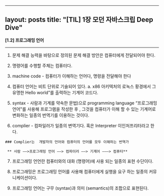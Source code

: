---
layout: posts
title: "[TIL] 1장 모던 자바스크립 Deep Dive"
----

**[1.2] 프로그래밍 언어**

----
  1. 문제 해결 능력을 바탕으로 정의된 문제 해결 방안은 컴퓨터에게 전달되어야 한다. 
  2. 명령어를 수행할 주체는 컴퓨터다.
  3. machine code - 컴퓨터가 이해하는 언어다, 명령을 전달해야 한다 
  4. 컴퓨터 언어는 비트 단위로 기술되어 있다. 
    a. x86 아키텍처의 로녹스 황경에서 그 유명한 Hello world”를 출력하는 기계어 코드다.
  
  5. syntax - 사람과 기계를 약속한 문법)으로 programming language “프로그래밍 언어"를 사용해 프로그램을 작성한 후 , 그것을 컴퓨터가 이해 할 수 있는 기계어로 변화하는 일종의 번역기를 이용하는 것이다.
  
  6. complier - 컴파일러가 일종의 변역기다. 혹은 Interpreter 이인처프리터라고 한다.


    ### Complier는  개발자의 언어와 컴퓨터의 언어를 모두 이해하는 번역가

     ** 사람 ——>프로그래밍 언어 ——> 컴파이러 ——> 기계어 ———> 컴퓨터**
     
     
  7. 프로그래밍 언언란 컴퓨터와의 대화 (명령어)에 사용 되는 일종의 표현 수단이다.

  8. 프로그래밍은 프로그래밍 언어를 사용해 컴퓨터에게 실행을 요구 하는 일종의 커뮤니케이션이다.

  9. 프로그래밍 언어는 구무 (syntax)과 의미 (semantics)의 조합으로 표현된다.
